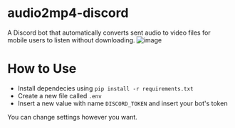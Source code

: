 # audio2mp4-discord
A Discord bot that automatically converts sent audio to video files for mobile users to listen without downloading.
![image](https://github.com/bentunadeyilim1234/audio2mp4-discord/assets/57474461/28114a2a-dd02-4924-8a50-398accab3150)

# How to Use
- Install dependecies using `pip install -r requirements.txt`
- Create a new file called `.env`
- Insert a new value with name `DISCORD_TOKEN` and insert your bot's token

You can change settings however you want.
